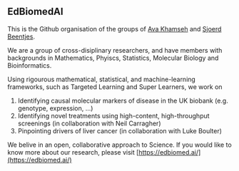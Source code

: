 ## EdBiomedAI

This is the Github organisation of the groups of [Ava Khamseh](https://www.ed.ac.uk/mrc-human-genetics-unit/research/ava-khamseh-research-group)
 and [Sjoerd Beentjes](https://www.ed.ac.uk/mrc-human-genetics-unit/research/ava-khamseh-research-group).
 
 We are a group of cross-disiplinary researchers, and have members with backgrounds in Mathematics, Phyiscs, Statistics, Molecular Biology and Bioinformatics.
 
 Using rigourous mathematical, statistical, and machine-learning frameworks, such as Targeted Learning and Super Learners, we work on
 
 1. Identifying causal molecular markers of disease in the UK biobank (e.g. genotype, expression, ...)
 2. Identifying novel treatments using high-content, high-throughput screenings (in collaboration with Neil Carragher)
 3. Pinpointing drivers of liver cancer (in collaboration with Luke Boulter)

We belive in an open, collaborative approach to Science.
If you would like to know more about our research, please visit [https://edbiomed.ai/](https://edbiomed.ai/)
